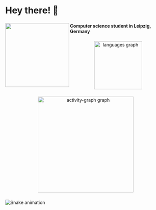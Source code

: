 <h1 align="left">Hey there! 👋</h1>

###

<img align="left" height="200" src="[https://user-images.githubusercontent.com/74038190/212750155-3ceddfbd-19d3-40a3-87af-8d329c8323c4.gif](https://user-images.githubusercontent.com/74038190/221352987-68da234d-4d62-4e9d-9d7f-098dc657c2dc.gif"  />

###

<h4 align="left">Computer science student in Leipzig, Germany</h4>

###

<div align="center">
  <img src="https://github-readme-stats.vercel.app/api/top-langs?username=tomlonca&locale=en&hide_title=false&layout=compact&card_width=320&langs_count=5&theme=dracula&hide_border=true&order=2" height="150" alt="languages graph"  />
</div>

###

<div align="center">
  <img src="https://github-readme-activity-graph.vercel.app/graph?username=tomlonca&radius=16&theme=react&area=true&order=5" height="300" alt="activity-graph graph"  />
</div>

###

<img src="https://raw.githubusercontent.com/tomlonca/tomlonca/output/snake.svg" alt="Snake animation" />

###
